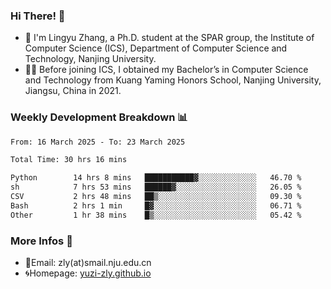 ### Hi There! 👋 
- 🐳 I'm Lingyu Zhang, a Ph.D. student at the SPAR group, the Institute of Computer Science (ICS), Department of Computer Science and Technology, Nanjing University.
- 🧑‍🎓 Before joining ICS, I obtained my Bachelor’s in Computer Science and Technology from Kuang Yaming Honors School, Nanjing University, Jiangsu, China in 2021.

### Weekly Development Breakdown :bar_chart:

<!--START_SECTION:waka-->

```txt
From: 16 March 2025 - To: 23 March 2025

Total Time: 30 hrs 16 mins

Python        14 hrs 8 mins   ███████████▓░░░░░░░░░░░░░   46.70 %
sh            7 hrs 53 mins   ██████▓░░░░░░░░░░░░░░░░░░   26.05 %
CSV           2 hrs 48 mins   ██▒░░░░░░░░░░░░░░░░░░░░░░   09.30 %
Bash          2 hrs 1 min     █▓░░░░░░░░░░░░░░░░░░░░░░░   06.71 %
Other         1 hr 38 mins    █▒░░░░░░░░░░░░░░░░░░░░░░░   05.42 %
```

<!--END_SECTION:waka-->

<!--
### Github Contributions :octocat:

![](https://raw.githubusercontent.com/yuzi-zly/yuzi-zly/output/github-contribution-grid-snake.svg)              
-->

### More Infos 📖

- 📧Email: zly(at)smail.nju.edu.cn
- 🌀Homepage: [yuzi-zly.github.io](https://yuzi-zly.github.io/)
